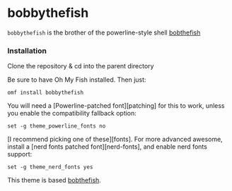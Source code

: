# bobbythefish

`bobbythefish` is the brother of the powerline-style shell [bobthefish](https://github.com/oh-my-fish/theme-bobthefish)

### Installation

Clone the repository & cd into the parent directory

Be sure to have Oh My Fish installed. Then just:

    omf install bobbythefish

You will need a [Powerline-patched font][patching] for this to work, unless you enable the compatibility fallback option:

    set -g theme_powerline_fonts no

[I recommend picking one of these][fonts]. For more advanced awesome, install a [nerd fonts patched font][nerd-fonts], and enable nerd fonts support:

    set -g theme_nerd_fonts yes

This theme is based [bobthefish](https://github.com/oh-my-fish/theme-bobthefish).
